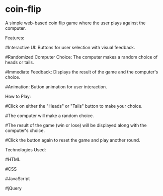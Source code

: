 # coin-flip
A simple web-based coin flip game where the user plays against the computer.

Features:

#Interactive UI: Buttons for user selection with visual feedback.

#Randomized Computer Choice: The computer makes a random choice of heads or tails.

#Immediate Feedback: Displays the result of the game and the computer's choice.

#Animation: Button animation for user interaction.

How to Play:

#Click on either the "Heads" or "Tails" button to make your choice.

#The computer will make a random choice.

#The result of the game (win or lose) will be displayed along with the computer's choice.

#Click the button again to reset the game and play another round.

Technologies Used:

#HTML

#CSS

#JavaScript

#jQuery

